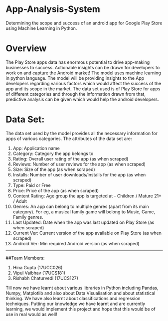 # App-Analysis-System
Determining the scope and success of an android app for Google Play Store using Machine Learning in Python.

# Overview
The Play Store apps data has enormous potential to drive app-making businesses to success. Actionable insights can be drawn for developers to work on and capture the Android market! The model uses machine learning in python language.
The model will be providing insights to the App developers regarding various factors which would affect the success of the app and its scope in the market. The data set used is of Play Store for apps of different categories and through the information drawn from that, predictive analysis can be given which would help the android developers.

# Data Set: 
The data set used by the model provides all the necessary information for apps of various categories.
The attributes of the data set are:
1.	App: Application name
2.	Category: Category the app belongs to
3.	Rating: Overall user rating of the app (as when scraped)
4.	Reviews: Number of user reviews for the app (as when scraped)
5.	Size: Size of the app (as when scraped)
6.	Installs: Number of user downloads/installs for the app (as when scraped)
7.	Type: Paid or Free
8.	Price: Price of the app (as when scraped)
9.	Content Rating: Age group the app is targeted at - Children / Mature 21+ / Adult
10.	Genres: An app can belong to multiple genres (apart from its main category). For eg, a musical family game will belong to Music, Game, Family genres.
11.	Last Updated: Date when the app was last updated on Play Store (as when scraped)
12.	Current Ver: Current version of the app available on Play Store (as when scraped)
13.	Android Ver: Min required Android version (as when scraped)
_______________________________________
##Team Members: 
1) Hina Gupta (17UCC026)
2) Vipul Vaibhav (17UCS181)
3) Rishabh Chaturvedi (17UCS127)

Till now we have learnt about various libraries in Python including Pandas, Numpy, Matplotlib and also about Data Visualisation and about statistical thinking. We have also learnt about classifications and regression techniques. Putting our knowledge we have learnt and are currently learning, we would implement this project and hope that this would be of use in real would as well!
